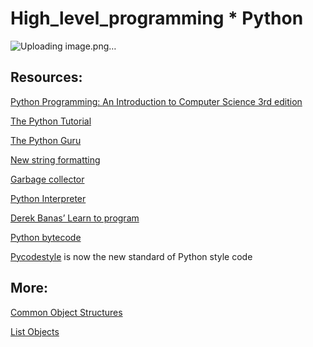 # High_level_programming * Python

![Uploading image.png…]()

## Resources:

[Python Programming: An Introduction to Computer Science 3rd edition](https://nibmehub.com/opac-service/pdf/read/Python%20Programming%20_%20an%20introduction%20to%20computer%20science-%203rd%20Edition.pdf)

[The Python Tutorial](https://docs.python.org/3.4/tutorial/index.html)

[The Python Guru](https://thepythonguru.com)

[New string formatting](https://pyformat.info/)

[Garbage collector](https://thp.io/2012/python-gc/python_gc_final_2012-01-22.pdf)
 
[Python Interpreter](https://aosabook.org/en/500L/a-python-interpreter-written-in-python.html)

[Derek Banas’ Learn to program](https://www.youtube.com/playlist?list=PLGLfVvz_LVvTn3cK5e6LjhgGiSeVlIRwt)

[Python bytecode](https://docs.python.org/3.4/library/dis.html)

[Pycodestyle](https://github.com/PyCQA/pycodestyle/issues/466) is now the new standard of Python style code

## More:

[Common Object Structures](https://docs.python.org/3.4/c-api/structures.html)

[List Objects](https://docs.python.org/3.4/c-api/list.html)
